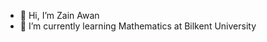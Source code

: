 - 👋 Hi, I’m Zain Awan
- 🌱 I’m currently learning Mathematics at Bilkent University

<!---
ZainAwan27/ZainAwan27 is a ✨ special ✨ repository because its `README.md` (this file) appears on your GitHub profile.
You can click the Preview link to take a look at your changes.
--->

